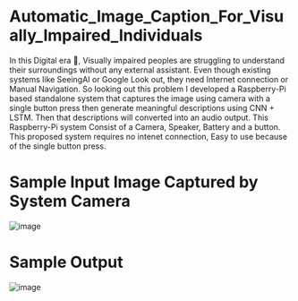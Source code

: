 # Automatic_Image_Caption_For_Visually_Impaired_Individuals
In this Digital era 🚀, Visually impaired peoples are struggling to understand their surroundings without any external assistant. Even though existing systems like SeeingAI or Google Look out, they need Internet connection or Manual Navigation. So looking out this problem I developed a Raspberry-Pi based standalone system that captures the image using camera with a single button press then generate meaningful descriptions using CNN + LSTM. Then that descriptions will converted into an audio output. This Raspberry-Pi system Consist of a Camera, Speaker, Battery and a button. This proposed system requires no intenet connection, Easy to use because of the single button press.

# Sample Input Image Captured by System Camera
![image](https://github.com/user-attachments/assets/c371a8e5-7435-4903-bfa4-39c031ab89f7)

# Sample Output
![image](https://github.com/user-attachments/assets/e3cff2f8-d5c3-4f57-9b33-5d595e466aed)


